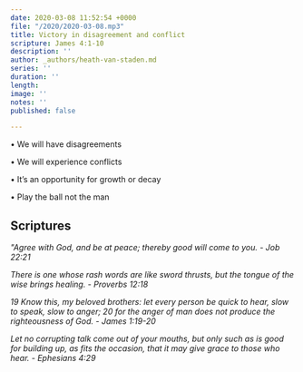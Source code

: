 ```yaml
---
date: 2020-03-08 11:52:54 +0000
file: "/2020/2020-03-08.mp3"
title: Victory in disagreement and conflict
scripture: James 4:1-10
description: ''
author: _authors/heath-van-staden.md
series: ''
duration: ''
length: 
image: ''
notes: ''
published: false

---
```

• We will have disagreements

• We will experience conflicts

• It’s an opportunity for growth or decay

• Play the ball not the man

## Scriptures

_"Agree with God, and be at peace; thereby good will come to you. - Job 22:21_

_There is one whose rash words are like sword thrusts, but the tongue of the wise brings healing. - Proverbs 12:18_

_19 Know this, my beloved brothers: let every person be quick to hear, slow to speak, slow to anger; 20 for the anger of man does not produce the righteousness of God. - James 1:19-20_

_Let no corrupting talk come out of your mouths, but only such as is good for building up, as fits the occasion, that it may give grace to those who hear. - Ephesians 4:29_